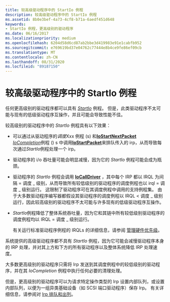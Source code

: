 ```yaml
---
title: 较高级驱动程序中的 StartIo 例程
description: 较高级驱动程序中的 StartIo 例程
ms.assetid: 8b0e3bef-4a73-4cf8-b71a-6aedf451d648
keywords:
- StartIo 例程，更高级别的驱动程序
ms.date: 06/16/2017
ms.localizationpriority: medium
ms.openlocfilehash: 6204d58d6cd87ab2bbe3d419983e91e1cabfb952
ms.sourcegitcommit: e769619bd37e04762c77444e8b4ce9fe86ef09cb
ms.translationtype: MT
ms.contentlocale: zh-CN
ms.lasthandoff: 08/31/2020
ms.locfileid: "89187150"
---
```

# <a name="startio-routines-in-higher-level-drivers"></a>较高级驱动程序中的 StartIo 例程





任何更高级别的驱动程序都可以具有 [*StartIo*](/windows-hardware/drivers/ddi/wdm/nc-wdm-driver_startio) 例程。 但是，此类驱动程序不太可能与现有的低级驱动程序互操作，并且可能会导致性能不佳。

较高级别的驱动程序中的 *StartIo* 例程具有以下效果：

-   可以通过从驱动程序的*调度*Xxx 例程 (s) 和[**IoStartNextPacket**](/windows-hardware/drivers/ddi/ntifs/nf-ntifs-iostartnextpacket) [*IoCompletion*](/windows-hardware/drivers/ddi/wdm/nc-wdm-io_completion_routine)例程 () s 中调用[**IoStartPacket**](/windows-hardware/drivers/ddi/ntifs/nf-ntifs-iostartpacket)来排队传入的 irp，从而导致每次通过*StartIo*例程处理一个 irp。

-   驱动程序的 i/o 吞吐量可能会明显减慢，因为它的 *StartIo* 例程可能会成为瓶颈。

-   驱动程序的 *StartIo* 例程会调用 [**IoCallDriver**](/windows-hardware/drivers/ddi/wdm/nf-wdm-iocalldriver) ，其中每个 IRP 都以 IRQL 为间隔 = 调度 \_ 级别，从而导致所有较低级别的驱动程序的调度例程也以 irql = 调度 \_ 级别运行。 这限制了驱动程序可在其调度例程中调用的支持例程集。 由于大多数驱动程序编写器都假设其驱动程序的调度例程以 IRQL &lt; 调度 \_ 级别运行，因此较高级别的驱动程序不太可能与许多现有的低级驱动程序互操作。

-   *StartIo*例程降低了整体系统吞吐量，因为它和其链中所有较低级别驱动程序的调度例程均以 IRQL = 调度 \_ 级别运行。

    有关运行标准驱动程序例程的 IRQLs 的详细信息，请参阅 [管理硬件优先级](managing-hardware-priorities.md)。

系统提供的高级驱动程序都不具有 *StartIo* 例程，因为它可能会减慢驱动程序本身的 IRP 处理，并对其上方和下方的所有驱动程序以及整体系统降低 IRP 处理速度。

大多数更高级别的驱动程序只需将 Irp 发送到其调度例程中的较低级别的驱动程序，并在其 *IoCompletion* 例程中执行任何必要的清理处理。

但是，更高级别的驱动程序可以为请求特定操作类型的 Irp 设置内部队列，或设置内部队列，以便为一组异类基础设备（如 SCSI 端口驱动程序）保存 Irp。 有关详细信息，请参阅对 [Irp 排队和出列](queuing-and-dequeuing-irps.md)。

 

